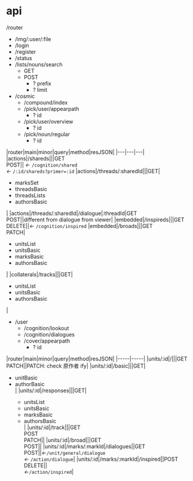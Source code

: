 # api

/router
  * /img/:user/:file
  * /login
  * /register
  * /status
  * /lists/nouns/search
    * GET
    * POST
      * ? prefix
      * ? limit
  * /cosmic
    * /compound/index
    * /pick/user/appearpath
      * ? id
    * /pick/user/overview
      * ? id
    * /pick/noun/regular
      * ? id

|router|main|minor|query|method|resJSON|
|---|---|---|
|actions|/shareds|||GET<br>POST|| *<-*  `/cognition/shared`<br> *<-* `/:id/shareds?primer=:id`
|actions|/threads/:sharedId|||GET|<ul><li>        marksSet</li><li>threadsBasic</li><li>threadsLists</li><li>authorsBasic</li></ul>|
|actions|/threads/:sharedId|/dialogue|:threadId|GET<br>POST||different from dialogue from viewer|
|embedded|/inspireds|||GET<br>DELETE||*<-*  `/cognition/inspired`
|embedded|/broads|||GET<br>PATCH|<ul><li>              unitsList</li><li>unitsBasic</li><li>marksBasic</li><li>authorsBasic</li></ul>|
|collaterals|/tracks|||GET|<ul><li>              unitsList</li><li>unitsBasic</li><li>authorsBasic</li></ul>|




  * /user
    * /cognition/lookout
    * /cognition/dialogues
    * /cover/appearpath
      * ? id

|router|main|minor|query|method|resJSON|
|-----|-----|
|units/:id|/|||GET<br>PATCH||PATCH: check 原作者 ify|
|units/:id|/basic|||GET|<ul><li>unitBasic</li><li>authorBasic</li>|
|units/:id|/responses|||GET|<ul><li>unitsList</li><li>unitsBasic</li><li>marksBasic</li><li>authorsBasic</li>|
|units/:id|/track|||GET<br>POST<br>PATCH||
|units/:id|/broad|||GET<br>POST||
|units/:id|/marks/:markId|/dialogues||GET<br>POST||*<-*`/unit/general/dialogue`<br> *<-* `/action/dialogue`|
|units/:id|/marks/:markId|/inspired||POST<br>DELETE||<br>*<-*`/action/inspired`|
